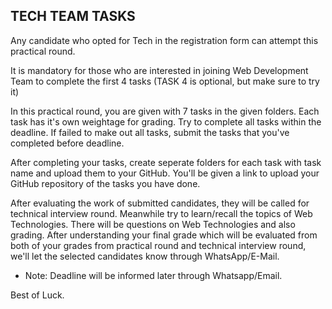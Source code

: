 ## TECH TEAM TASKS

Any candidate who opted for Tech in the registration form can attempt this practical round.


It is mandatory for those who are interested in joining Web Development Team to complete the first 4 tasks (TASK 4 is optional, but make sure to try it)

In this practical round, you are given with 7 tasks in the given folders. 
Each task has it's own weightage for grading. 
Try to complete all tasks within the deadline. If failed to make out all tasks, submit the tasks that you've completed before deadline.

After completing your tasks, create seperate folders for each task with task name and upload them to your GitHub. You'll be given a link to upload your GitHub repository of the tasks you have done.

After evaluating the work of submitted candidates, they will be called for technical interview round. Meanwhile try to learn/recall the topics of Web Technologies. There will be questions on Web Technologies and also grading.
After understanding your final grade which will be evaluated from both of your grades from practical round and technical interview round, we'll let the selected candidates know through WhatsApp/E-Mail.

- Note: Deadline will be informed later through Whatsapp/Email.

Best of Luck.
